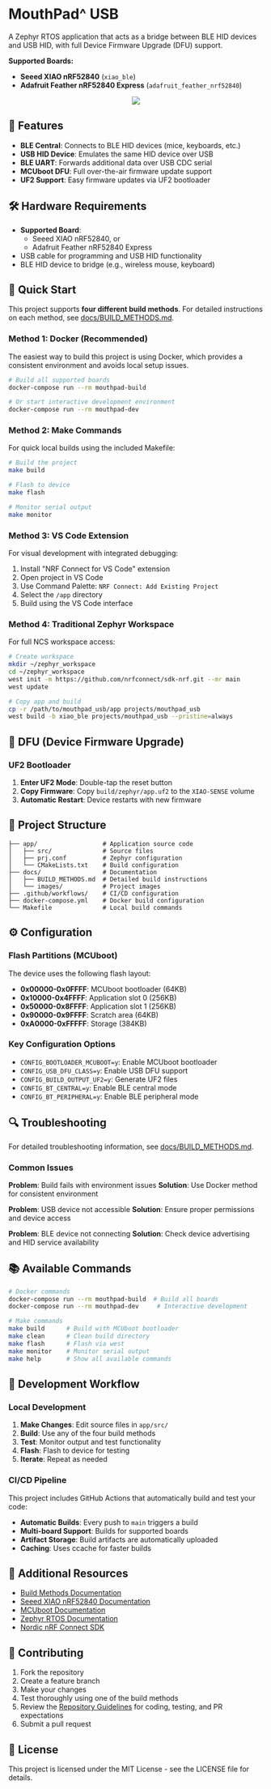 # MouthPad^ USB 

A Zephyr RTOS application that acts as a bridge between BLE HID devices and USB HID, with full Device Firmware Upgrade (DFU) support.

**Supported Boards:**
- **Seeed XIAO nRF52840** (`xiao_ble`)
- **Adafruit Feather nRF52840 Express** (`adafruit_feather_nrf52840`)

<div style="text-align: center;">
   <img src="docs/images/mouthpad_usb.png" style="max-width: 420px">
</div>

## 🎯 Features

- **BLE Central**: Connects to BLE HID devices (mice, keyboards, etc.)
- **USB HID Device**: Emulates the same HID device over USB
- **BLE UART**: Forwards additional data over USB CDC serial
- **MCUboot DFU**: Full over-the-air firmware update support
- **UF2 Support**: Easy firmware updates via UF2 bootloader

## 🛠️ Hardware Requirements

- **Supported Board**: 
  - Seeed XIAO nRF52840, or
  - Adafruit Feather nRF52840 Express
- USB cable for programming and USB HID functionality
- BLE HID device to bridge (e.g., wireless mouse, keyboard)

## 🚀 Quick Start

This project supports **four different build methods**. For detailed instructions on each method, see [docs/BUILD_METHODS.md](docs/BUILD_METHODS.md).

### Method 1: Docker (Recommended)

The easiest way to build this project is using Docker, which provides a consistent environment and avoids local setup issues.

```bash
# Build all supported boards
docker-compose run --rm mouthpad-build

# Or start interactive development environment
docker-compose run --rm mouthpad-dev
```

### Method 2: Make Commands

For quick local builds using the included Makefile:

```bash
# Build the project
make build

# Flash to device
make flash

# Monitor serial output
make monitor
```

### Method 3: VS Code Extension

For visual development with integrated debugging:

1. Install "NRF Connect for VS Code" extension
2. Open project in VS Code
3. Use Command Palette: `NRF Connect: Add Existing Project`
4. Select the `/app` directory
5. Build using the VS Code interface

### Method 4: Traditional Zephyr Workspace

For full NCS workspace access:

```bash
# Create workspace
mkdir ~/zephyr_workspace
cd ~/zephyr_workspace
west init -m https://github.com/nrfconnect/sdk-nrf.git --mr main
west update

# Copy app and build
cp -r /path/to/mouthpad_usb/app projects/mouthpad_usb
west build -b xiao_ble projects/mouthpad_usb --pristine=always
```

## 🔧 DFU (Device Firmware Upgrade)

### UF2 Bootloader

1. **Enter UF2 Mode**: Double-tap the reset button
2. **Copy Firmware**: Copy `build/zephyr/app.uf2` to the `XIAO-SENSE` volume
3. **Automatic Restart**: Device restarts with new firmware

## 📁 Project Structure

```
├── app/                  # Application source code
│   ├── src/              # Source files
│   ├── prj.conf          # Zephyr configuration
│   └── CMakeLists.txt    # Build configuration
├── docs/                 # Documentation
│   ├── BUILD_METHODS.md  # Detailed build instructions
│   └── images/           # Project images
├── .github/workflows/    # CI/CD configuration
├── docker-compose.yml    # Docker build configuration
└── Makefile              # Local build commands
```

## ⚙️ Configuration

### Flash Partitions (MCUboot)

The device uses the following flash layout:
- **0x00000-0x0FFFF**: MCUboot bootloader (64KB)
- **0x10000-0x4FFFF**: Application slot 0 (256KB)
- **0x50000-0x8FFFF**: Application slot 1 (256KB)
- **0x90000-0x9FFFF**: Scratch area (64KB)
- **0xA0000-0xFFFFF**: Storage (384KB)

### Key Configuration Options

- `CONFIG_BOOTLOADER_MCUBOOT=y`: Enable MCUboot bootloader
- `CONFIG_USB_DFU_CLASS=y`: Enable USB DFU support
- `CONFIG_BUILD_OUTPUT_UF2=y`: Generate UF2 files
- `CONFIG_BT_CENTRAL=y`: Enable BLE central mode
- `CONFIG_BT_PERIPHERAL=y`: Enable BLE peripheral mode

## 🔍 Troubleshooting

For detailed troubleshooting information, see [docs/BUILD_METHODS.md](docs/BUILD_METHODS.md).

### Common Issues

**Problem**: Build fails with environment issues
**Solution**: Use Docker method for consistent environment

**Problem**: USB device not accessible
**Solution**: Ensure proper permissions and device access

**Problem**: BLE device not connecting
**Solution**: Check device advertising and HID service availability

## 📚 Available Commands

```bash
# Docker commands
docker-compose run --rm mouthpad-build  # Build all boards
docker-compose run --rm mouthpad-dev     # Interactive development

# Make commands
make build      # Build with MCUboot bootloader
make clean      # Clean build directory
make flash      # Flash via west
make monitor    # Monitor serial output
make help       # Show all available commands
```

## 🔄 Development Workflow

### Local Development

1. **Make Changes**: Edit source files in `app/src/`
2. **Build**: Use any of the four build methods
3. **Test**: Monitor output and test functionality
4. **Flash**: Flash to device for testing
5. **Iterate**: Repeat as needed

### CI/CD Pipeline

This project includes GitHub Actions that automatically build and test your code:

- **Automatic Builds**: Every push to `main` triggers a build
- **Multi-board Support**: Builds for supported boards
- **Artifact Storage**: Build artifacts are automatically uploaded
- **Caching**: Uses ccache for faster builds

## 📖 Additional Resources

- [Build Methods Documentation](docs/BUILD_METHODS.md)
- [Seeed XIAO nRF52840 Documentation](https://wiki.seeedstudio.com/XIAO-BLE/)
- [MCUboot Documentation](https://docs.mcuboot.com/)
- [Zephyr RTOS Documentation](https://docs.zephyrproject.org/)
- [Nordic nRF Connect SDK](https://developer.nordicsemi.com/nRF_Connect_SDK/)

## 🤝 Contributing

1. Fork the repository
2. Create a feature branch
3. Make your changes
4. Test thoroughly using one of the build methods
5. Review the [Repository Guidelines](AGENTS.md) for coding, testing, and PR expectations
6. Submit a pull request

## 📄 License

This project is licensed under the MIT License - see the LICENSE file for details.
